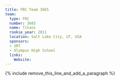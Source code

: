 ```yaml
---
title: FRC Team 3665
team:
  type: FRC
  number: 3665
  name: Titans
  rookie_year: 2011
  location: Salt Lake City, UT, USA
  sponsors:
  - SRT
  - Olympus High School
  links:
    Website:
---
```


{% include remove_this_line_and_add_a_paragraph %}